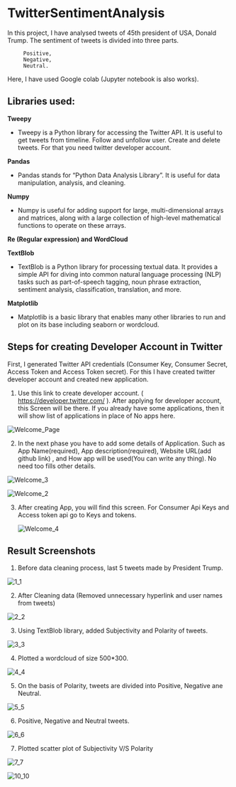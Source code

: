# TwitterSentimentAnalysis
In this project, I have analysed tweets of 45th president of USA, Donald Trump.  The sentiment of tweets is divided into three parts. 
       
         Positive, 
         Negative, 
         Neutral.

Here, I have used Google colab (Jupyter notebook is also works).

##	Libraries used:

**Tweepy**

  - Tweepy is a Python library for accessing the Twitter API. It is useful to get tweets from timeline. Follow and unfollow user. Create and delete tweets. For that you need twitter developer account.

**Pandas** 
  - Pandas stands for “Python Data Analysis Library”.  It is useful for data manipulation, analysis, and cleaning. 

**Numpy** 
  - Numpy is useful for adding support for large, multi-dimensional arrays and matrices, along with a large collection of high-level mathematical functions to operate on these arrays.

**Re (Regular expression) and WordCloud**

**TextBlob**
  - TextBlob is a Python library for processing textual data. It provides a simple API for diving into common natural language processing (NLP) tasks such as part-of-speech tagging, noun phrase extraction, sentiment analysis, classification, translation, and more.

**Matplotlib** 
  - Matplotlib is a basic library that enables many other libraries to run and plot on its base including seaborn or wordcloud.
  
  
## Steps for creating Developer Account in Twitter

First, I generated Twitter API credentials (Consumer Key, Consumer Secret, Access Token and Access Token secret).  For this I have created twitter developer account and created new application. 
1.	Use this link to create developer account. ( https://developer.twitter.com/ ). After applying for developer account, this Screen will be there. If you already have some applications, then it will show list of applications in place of No apps here.

   ![Welcome_Page](https://user-images.githubusercontent.com/60724707/84947571-6bf65c00-b0b8-11ea-8713-df1558c71204.png)
 
2.	In the next phase you have to add some details of Application. Such as App Name(required), App description(required), Website URL(add github link) , and How app will be used(You can write any thing). No need too fills other details.

   ![Welcome_3](https://user-images.githubusercontent.com/60724707/84947788-d27b7a00-b0b8-11ea-92c9-2521b6de4ee7.png)
   
   ![Welcome_2](https://user-images.githubusercontent.com/60724707/84947809-ddcea580-b0b8-11ea-9cbb-ec524aa702e6.png)


3.	After creating App, you will find this screen. For Consumer Api Keys and Access token api go to Keys and tokens.
    
    ![Welcome_4](https://user-images.githubusercontent.com/60724707/84947833-e7580d80-b0b8-11ea-86ac-47e31837d08d.png)


 
## Result Screenshots

1.  Before data cleaning process, last 5 tweets made by President Trump.


![1_1](https://user-images.githubusercontent.com/60724707/84949524-61899180-b0bb-11ea-90fa-babc8b4adbd9.png)


2.  After Cleaning data (Removed unnecessary hyperlink and user names from tweets)


![2_2](https://user-images.githubusercontent.com/60724707/84949756-b62d0c80-b0bb-11ea-9d1d-9afacbcc87a0.png)


3.  Using TextBlob library, added Subjectivity and Polarity of tweets.

![3_3](https://user-images.githubusercontent.com/60724707/84949992-23d93880-b0bc-11ea-94d6-667512973eed.png)

4.  Plotted a wordcloud of size 500*300. 


![4_4](https://user-images.githubusercontent.com/60724707/84950245-9a763600-b0bc-11ea-8f98-c28c871ff090.png)


5.  On the basis of Polarity, tweets are divided into Positive, Negative ane Neutral.

![5_5](https://user-images.githubusercontent.com/60724707/84950528-11abca00-b0bd-11ea-8030-2d62263a4032.png)


6.  Positive, Negative and Neutral tweets. 

![6_6](https://user-images.githubusercontent.com/60724707/84951150-04dba600-b0be-11ea-8903-7d7770bf268d.png)


7.  Plotted scatter plot of Subjectivity V/S Polarity

![7_7](https://user-images.githubusercontent.com/60724707/84951476-7ae00d00-b0be-11ea-8136-174b3356aa7f.png)


![10_10](https://user-images.githubusercontent.com/60724707/84951786-ecb85680-b0be-11ea-9cb6-46f8bdd75e68.png)
